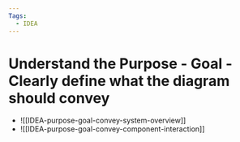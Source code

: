 ```yaml
---
Tags:
  - IDEA
---
```


# Understand the Purpose - Goal - Clearly define what the diagram should convey 


- ![[IDEA-purpose-goal-convey-system-overview]]
- ![[IDEA-purpose-goal-convey-component-interaction]]

